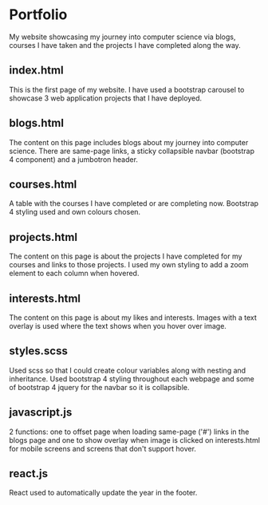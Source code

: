 # Portfolio

My website showcasing my journey into computer science via blogs, courses I have taken and the projects I have completed along the way.

## index.html

This is the first page of my website. I have used a bootstrap carousel to showcase 3 web application projects that I have deployed.

## blogs.html

The content on this page includes blogs about my journey into computer science. There are same-page links, a sticky collapsible navbar (bootstrap 4 component) and a jumbotron header.

## courses.html

A table with the courses I have completed or are completing now. Bootstrap 4 styling used and own colours chosen.

## projects.html

The content on this page is about the projects I have completed for my courses and links to those projects. I used my own styling to add a zoom element to each column when hovered.

## interests.html

The content on this page is about my likes and interests. Images with a text overlay is used where the text shows when you hover over image.

## styles.scss

Used scss so that I could create colour variables along with nesting and inheritance.
Used bootstrap 4 styling throughout each webpage and some of bootstrap 4 jquery for the navbar so it is collapsible.

## javascript.js

2 functions: one to offset page when loading same-page ('#') links in the blogs page and one to show overlay when image is clicked on interests.html for mobile screens and screens that don't support hover.

## react.js

React used to automatically update the year in the footer.
